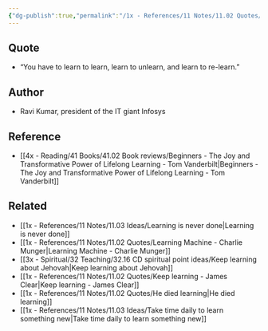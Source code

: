 ```yaml
---
{"dg-publish":true,"permalink":"/1x - References/11 Notes/11.02 Quotes/You have to learn to learn - learn to unlearn and learn to re-learn - Ravi Kumar/","title":"You have to learn to learn - learn to unlearn and learn to re-learn - Ravi Kumar","noteIcon":""}
---
```



## Quote
- “You have to learn to learn, learn to unlearn, and learn to re-learn.”

## Author
- Ravi Kumar, president of the IT giant Infosys

## Reference
- [[4x - Reading/41 Books/41.02 Book reviews/Beginners - The Joy and Transformative Power of Lifelong Learning - Tom Vanderbilt\|Beginners - The Joy and Transformative Power of Lifelong Learning - Tom Vanderbilt]]

## Related
- [[1x - References/11 Notes/11.03 Ideas/Learning is never done\|Learning is never done]]
- [[1x - References/11 Notes/11.02 Quotes/Learning Machine - Charlie Munger\|Learning Machine - Charlie Munger]]
- [[3x - Spiritual/32 Teaching/32.16 CD spiritual point ideas/Keep learning about Jehovah\|Keep learning about Jehovah]]
- [[1x - References/11 Notes/11.02 Quotes/Keep learning - James Clear\|Keep learning - James Clear]]
- [[1x - References/11 Notes/11.02 Quotes/He died learning\|He died learning]]
- [[1x - References/11 Notes/11.03 Ideas/Take time daily to learn something new\|Take time daily to learn something new]]